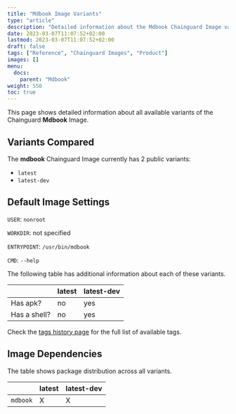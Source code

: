 ```yaml
---
title: "Mdbook Image Variants"
type: "article"
description: "Detailed information about the Mdbook Chainguard Image variants"
date: 2023-03-07T11:07:52+02:00
lastmod: 2023-03-07T11:07:52+02:00
draft: false
tags: ["Reference", "Chainguard Images", "Product"]
images: []
menu:
  docs:
    parent: "Mdbook"
weight: 550
toc: true
---
```


This page shows detailed information about all available variants of the Chainguard **Mdbook** Image.

## Variants Compared
The **mdbook** Chainguard Image currently has 2 public variants: 

- `latest`
- `latest-dev`

## Default Image Settings
`USER`:		`nonroot`

`WORKDIR`:	not specified

`ENTRYPOINT`:	`/usr/bin/mdbook`

`CMD`:		`--help`

The following table has additional information about each of these variants.

|              | latest | latest-dev |
|--------------|--------|------------|
| Has apk?     | no     | yes        |
| Has a shell? | no     | yes        |

Check the [tags history page](/chainguard/chainguard-images/reference/mdbook/tags_history/) for the full list of available tags.
## Image Dependencies
The table shows package distribution across all variants.

|          | latest | latest-dev |
|----------|--------|------------|
| `mdbook` | X      | X          |

